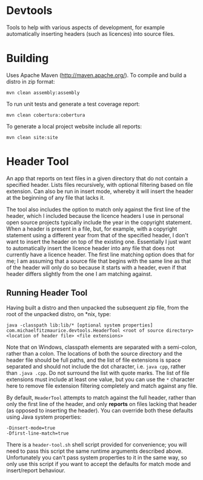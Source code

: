 Devtools
===========

Tools to help with various aspects of development, for example automatically inserting headers (such as licences) into source files.

Building
===========

Uses Apache Maven (http://maven.apache.org/).
To compile and build a distro in zip format:

    mvn clean assembly:assembly 

To run unit tests and generate a test coverage report:

    mvn clean cobertura:cobertura

To generate a local project website include all reports:

    mvn clean site:site
    
Header Tool
===========

An app that reports on text files in a given directory that do not contain a specified header. Lists files recursively, with optional filtering based on file extension. Can also be run in insert mode, whereby it will insert the header at the beginning of any file that lacks it. 

The tool also includes the option to match only against the first line of the header, which I included because the licence headers I use in personal open source projects typically include the year in the copyright statement. When a header is present in a file, but, for example, with a copyright statement using a different year from that of the specified header, I don't want to insert the header on top of the existing one. Essentially I just want to automatically insert the licence header into any file that does not currently have a licence header. The first line matching option does that for me; I am assuming that a source file that begins with the same line as that of the header will only do so because it starts with a header, even if that header differs slightly from the one I am matching against.

Running Header Tool
-----------

Having built a distro and then unpacked the subsequent zip file, from the root of the unpacked distro, on *nix, type:

    java -classpath lib:lib/* [optional system properties] com.michaelfitzmaurice.devtools.HeaderTool <root of source directory> <location of header file> <file extensions>
    
Note that on Windows, classpath elements are separated with a semi-colon, rather than a colon. The locations of both the source directory and the header file should be full paths, and the list of file extensions is space separated and should not include the dot character, i.e. `java cpp`, rather than `.java .cpp`. Do not surround the list with quote marks. The list of file extensions must include at least one value, but you can use the `*` character here to remove file extension filtering completely and match against any file.

By default, `HeaderTool` attempts to match against the full header, rather than only the first line of the header, and only **reports** on files lacking that header (as opposed to inserting the header). You can override both these defaults using Java system properties:

    -Dinsert-mode=true
    -Dfirst-line-match=true
    
There is a `header-tool.sh` shell script provided for convenience; you will need to pass this script the same runtime arguments described above. Unfortunately you can't pass system properties to it in the same way, so only use this script if you want to accept the defaults for match mode and insert/report behaviour.
    

